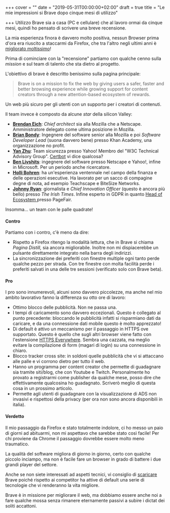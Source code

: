 +++
cover = ""
date = "2019-05-31T00:00:00+02:00"
draft = true
title = "Le mie impressioni si Brave dopo cinque mesi di utilizzo"

+++
Utilizzo Brave sia a casa (PC e cellulare) che al lavoro ormai da cinque mesi, quindi ho pensato di scrivere una breve recensione.

La mia esperienza finora è davvero molto positiva, nessun Browser prima d'ora era riuscito a staccarmi da Firefox, che tra l'altro negli ultimi anni è [migliorato moltissimo](https://www.punto-informatico.it/firefox-48-finalmente-electrolysis/ "miglioramento firefox")!

Prima di cominciare con la "recensione" partiamo con qualche cenno sulla _mission_ e sul team di talento che sta dietro al progetto.

L'obiettivo di brave è descritto benissimo sulla pagina principale:

> Brave is on a mission to fix the web by giving users a safer, faster and better browsing experience while growing support for content creators through a new attention-based ecosystem of rewards.

Un web più sicuro per gli utenti con un supporto per i creatori di contenuti. 

Il team invece è composto da alcune _star_ della silicon Valley:

* [**Brendan Eich**](https://www.linkedin.com/in/brendaneich/): _Chief architect_ sia alla Mozilla che a Netscape. Amministratore delegato come ultima posizione in Mozilla.
* [**Brian Bondy**](https://www.linkedin.com/in/bbondy/): Ingegnere del software senior alla Mozilla e poi _Software Developer Lead_ (suona davvero bene) presso Khan Academy, una organizzazione no profit.​
* [**Yan Zhu**](https://lists.linkedin.com/2016/next-wave-top-professionals-35-and-under-20161011/software/yan-zhu): Team sicurezza presso Yahoo! Membro del "W3C Technical Advisory Group". [Certbot](https://certbot.eff.org/ "certbot") vi dice qualcosa?
* [**Ben Livshits**](https://www.linkedin.com/in/ben-livshits/): ingegnere del software presso Netscape e Yahoo!, infine in Microsoft. Per un periodo anche ricercatore.
* [**Holli Bohren**](https://www.linkedin.com/in/holli-bohren-91386b/): ha un'esperienza ventennale nel campo della finanza e delle operazioni esecutive. Ha lavorato per un sacco di compagine degne di nota, ad esempio Teachscape e BiteSize Networks.
* [**Johnny Ryan**](https://www.linkedin.com/in/johnnyryan1/): giornalista e  _Chief Innovation Officer_ (questo è ancora più bello) presso _The Irish Times_. Infine esperto in GDPR in quanto [Head of Ecosystem ](https://www.forbes.com/sites/samantharadocchia/2019/01/10/chief-ecosystem-officer-the-new-role-every-blockchain-company-needs/#7d7e185627ce "Chief Ecosystem")presso PageFair.  

Insomma... un team con le palle quadrate!

#### Contro

Partiamo con i contro, c'è meno da dire:

* Rispetto a Firefox ritengo la modalità lettura, che in Brave si chiama _Pagina Distill,_ sia ancora migliorabile. Inoltre non mi dispiacerebbe un pulsante direttamente integrato nella barra degli indirizzi.
* La sincronizzazione dei preferiti con finestre multiple ogni tanto perde qualche pezzo per strada. Con tre finestre con molta facilità perde i preferiti salvati in una delle tre sessioni (verificato solo con Brave beta).

#### Pro

I pro sono innumerevoli, alcuni sono davvero piccolezze, ma anche nel mio ambito lavorativo fanno la differenza su otto ore di lavoro:

* Ottimo blocco delle pubblicità. Non ne passa una.
* I tempi di caricamento sono davvero eccezionali. Questo è collegato al punto precedente: bloccando le pubblicità infatti si risparmiano dati da caricare, e da una connessione dati mobile questo è molto apprezzato!
* Di default è attivo un meccanismo per il passaggio in HTTPS ove supportato. Questo è quello che sugli altri browser viene fatto con l'estensione [HTTPS Everywhere](https://www.eff.org/https-everywhere). Sembra una cazzata, ma meglio evitare la compilazione di form (magari di login) su una connessione in chiaro.
* Blocco tracker cross site: in soldoni quelle pubblicità che vi si attaccano alle palle e vi corrono dietro per tutto il web.
* Hanno un programma per content creator che permette di guadagnare sia tramite siti/blog, che con Youtube e Twitch. Personalmente ho provato a registrarmi come publisher da qualche mese, posso dire che effettivamente qualcosina ho guadagnato. Scriverò meglio di questa cosa in un prossimo articolo.
* Permette agli utenti di guadagnare con la visualizzazione di ADS non invasivi e rispettosi della privacy (per ora non sono ancora disponibili in italia).

#### Verdetto

Il mio passaggio da Firefox e stato totalmente indolore, ci ho messo un paio di giorni ad abituarmi, non mi aspettavo che sarebbe stato così facile! Per chi proviene da Chrome  il passaggio dovrebbe essere molto meno traumatico.

La qualità del software migliora di giorno in giorno, certo con qualche piccolo inciampo, ma non è facile fare un browser in grado di battere i due grandi player del settore.

Anche se non siete interessati ad aspetti tecnici, vi consiglio di [scaricare](https://www.hypertesto.me/images/brave_referal.png "scaricare brave") Brave poiché rispetto ai competitor ha attive di default una serie di tecnologie che vi renderanno la vita migliore. 

Brave è in missione per migliorare il web, ma dobbiamo essere anche noi a fare qualche mossa senza rimanere eternamente passivi a subire i dictat dei soliti accattoni.